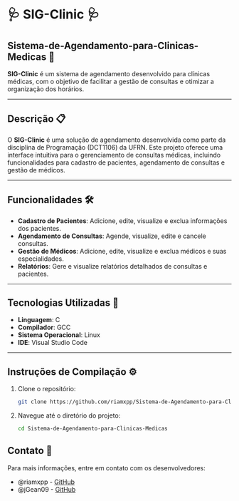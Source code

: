 # :stethoscope: SIG-Clinic :stethoscope:
## Sistema-de-Agendamento-para-Clinicas-Medicas :syringe:
**SIG-Clinic** é um sistema de agendamento desenvolvido para clínicas médicas, com o objetivo de facilitar a gestão de consultas e otimizar a organização dos horários.

---

## Descrição 📋

O **SIG-Clinic** é uma solução de agendamento desenvolvida como parte da disciplina de Programação (DCT1106) da UFRN. Este projeto oferece uma interface intuitiva para o gerenciamento de consultas médicas, incluindo funcionalidades para cadastro de pacientes, agendamento de consultas e gestão de médicos.

---

## Funcionalidades 🛠️

- **Cadastro de Pacientes**: Adicione, edite, visualize e exclua informações dos pacientes.
- **Agendamento de Consultas**: Agende, visualize, edite e cancele consultas.
- **Gestão de Médicos**: Adicione, edite, visualize e exclua médicos e suas especialidades.
- **Relatórios**: Gere e visualize relatórios detalhados de consultas e pacientes.

---

## Tecnologias Utilizadas 🔧

- **Linguagem**: C
- **Compilador**: GCC
- **Sistema Operacional**: Linux
- **IDE**: Visual Studio Code

---

## Instruções de Compilação ⚙️

1. Clone o repositório:
   ```sh
   git clone https://github.com/riamxpp/Sistema-de-Agendamento-para-Clinicas-Medicas.git
2. Navegue até o diretório do projeto:
   ```sh
   cd Sistema-de-Agendamento-para-Clinicas-Medicas

## Contato 📧

Para mais informações, entre em contato com os desenvolvedores:

- @riamxpp - [GitHub](https://github.com/riamxpp)
- @jGean09 - [GitHub](https://github.com/jGean09) 


